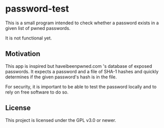 # password-test

This is a small program intended to check whether a password exists in a given list of pwned passwords.

It is not functional yet.

## Motivation

This app is inspired but haveibeenpwned.com 's database of exposed passwords. It expects a password and a file of SHA-1 hashes and quickly determines if the given password's hash is in the file.

For security, it is important to be able to test the password locally and to rely on free software to do so.

## License

This project is licensed under the GPL v3.0 or newer.